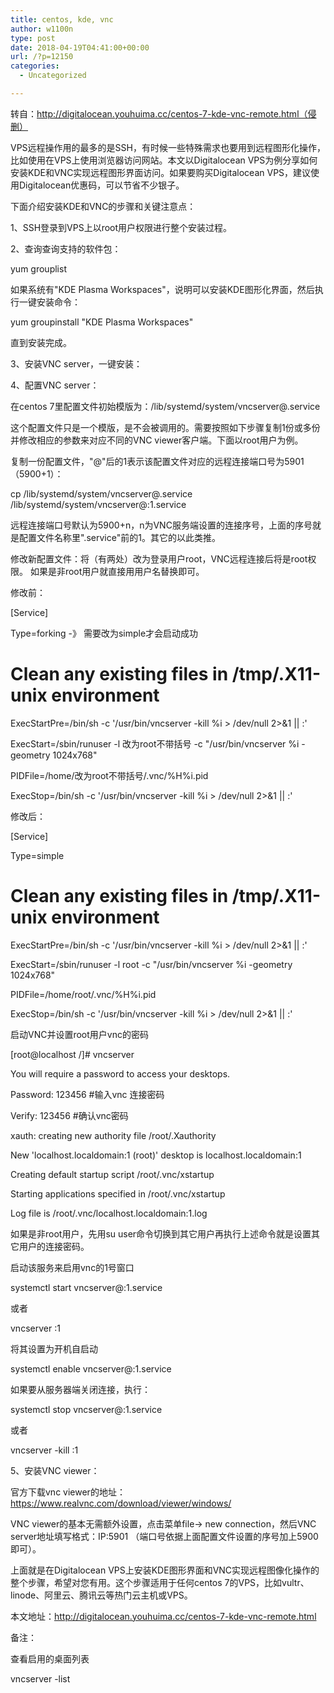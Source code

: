 ```yaml
---
title: centos, kde, vnc
author: w1100n
type: post
date: 2018-04-19T04:41:00+00:00
url: /?p=12150
categories:
  - Uncategorized

---
```

转自：http://digitalocean.youhuima.cc/centos-7-kde-vnc-remote.html（侵删）

VPS远程操作用的最多的是SSH，有时候一些特殊需求也要用到远程图形化操作，比如使用在VPS上使用浏览器访问网站。本文以Digitalocean VPS为例分享如何安装KDE和VNC实现远程图形界面访问。如果要购买Digitalocean VPS，建议使用Digitalocean优惠码，可以节省不少银子。

下面介绍安装KDE和VNC的步骤和关键注意点：
  
1、SSH登录到VPS上以root用户权限进行整个安装过程。
  
2、查询查询支持的软件包：
  
yum grouplist
  
如果系统有"KDE Plasma Workspaces"，说明可以安装KDE图形化界面，然后执行一键安装命令：
  
yum groupinstall "KDE Plasma Workspaces"
  
直到安装完成。

3、安装VNC server，一键安装：
  

4、配置VNC server：
  
在centos 7里配置文件初始模版为：/lib/systemd/system/vncserver@.service
  
这个配置文件只是一个模版，是不会被调用的。需要按照如下步骤复制1份或多份并修改相应的参数来对应不同的VNC viewer客户端。下面以root用户为例。

复制一份配置文件，"@"后的1表示该配置文件对应的远程连接端口号为5901（5900+1）：
  
cp /lib/systemd/system/vncserver@.service /lib/systemd/system/vncserver@:1.service
  
远程连接端口号默认为5900+n，n为VNC服务端设置的连接序号，上面的序号就是配置文件名称里".service"前的1。其它的以此类推。

修改新配置文件：将（有两处）改为登录用户root，VNC远程连接后将是root权限。 如果是非root用户就直接用用户名替换即可。
  
修改前：
  
[Service]
  
Type=forking -》 需要改为simple才会启动成功

# Clean any existing files in /tmp/.X11-unix environment

ExecStartPre=/bin/sh -c '/usr/bin/vncserver -kill %i > /dev/null 2>&1 || :'
  
ExecStart=/sbin/runuser -l 改为root不带括号 -c "/usr/bin/vncserver %i -geometry 1024x768"
  
PIDFile=/home/改为root不带括号/.vnc/%H%i.pid
  
ExecStop=/bin/sh -c '/usr/bin/vncserver -kill %i > /dev/null 2>&1 || :'

修改后：
  
[Service]
  
Type=simple

# Clean any existing files in /tmp/.X11-unix environment

ExecStartPre=/bin/sh -c '/usr/bin/vncserver -kill %i > /dev/null 2>&1 || :'
  
ExecStart=/sbin/runuser -l root -c "/usr/bin/vncserver %i -geometry 1024x768"
  
PIDFile=/home/root/.vnc/%H%i.pid
  
ExecStop=/bin/sh -c '/usr/bin/vncserver -kill %i > /dev/null 2>&1 || :'

启动VNC并设置root用户vnc的密码
  
[root@localhost /]# vncserver
  
You will require a password to access your desktops.
  
Password: 123456 #输入vnc 连接密码
  
Verify: 123456 #确认vnc密码
  
xauth: creating new authority file /root/.Xauthority
  
New 'localhost.localdomain:1 (root)' desktop is localhost.localdomain:1
  
Creating default startup script /root/.vnc/xstartup
  
Starting applications specified in /root/.vnc/xstartup
  
Log file is /root/.vnc/localhost.localdomain:1.log
  
如果是非root用户，先用su user命令切换到其它用户再执行上述命令就是设置其它用户的连接密码。

启动该服务来启用vnc的1号窗口
  
systemctl start vncserver@:1.service
  
或者
  
vncserver :1

将其设置为开机自启动
  
systemctl enable vncserver@:1.service

如果要从服务器端关闭连接，执行：
  
systemctl stop vncserver@:1.service
  
或者
  
vncserver -kill :1

5、安装VNC viewer：
  
官方下载vnc viewer的地址：https://www.realvnc.com/download/viewer/windows/

VNC viewer的基本无需额外设置，点击菜单file-> new connection，然后VNC server地址填写格式：IP:5901 （端口号依据上面配置文件设置的序号加上5900即可）。

上面就是在Digitalocean VPS上安装KDE图形界面和VNC实现远程图像化操作的整个步骤，希望对您有用。这个步骤适用于任何centos 7的VPS，比如vultr、linode、阿里云、腾讯云等热门云主机或VPS。

本文地址：http://digitalocean.youhuima.cc/centos-7-kde-vnc-remote.html

备注：

查看启用的桌面列表

vncserver -list